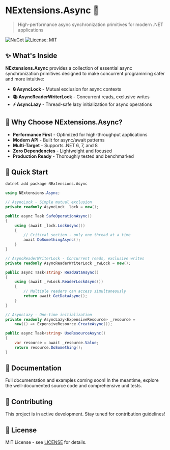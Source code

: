 # NExtensions.Async 🚀

> High-performance async synchronization primitives for modern .NET applications

[![NuGet](https://img.shields.io/nuget/v/NExtensions.Async.svg)](https://www.nuget.org/packages/NExtensions.Async)
[![License: MIT](https://img.shields.io/badge/License-MIT-yellow.svg)](https://opensource.org/licenses/MIT)

## ✨ What's Inside

**NExtensions.Async** provides a collection of essential async synchronization primitives designed to make concurrent programming safer and more intuitive:

- **🔒 AsyncLock** - Mutual exclusion for async contexts
- **📚 AsyncReaderWriterLock** - Concurrent reads, exclusive writes
- **⚡ AsyncLazy** - Thread-safe lazy initialization for async operations

## 🎯 Why Choose NExtensions.Async?

- **Performance First** - Optimized for high-throughput applications
- **Modern API** - Built for async/await patterns
- **Multi-Target** - Supports .NET 6, 7, and 8
- **Zero Dependencies** - Lightweight and focused
- **Production Ready** - Thoroughly tested and benchmarked

## 🚀 Quick Start

```bash
dotnet add package NExtensions.Async
```

```csharp
using NExtensions.Async;

// AsyncLock - Simple mutual exclusion
private readonly AsyncLock _lock = new();

public async Task SafeOperationAsync()
{
    using (await _lock.LockAsync())
    {
        // Critical section - only one thread at a time
        await DoSomethingAsync();
    }
}

// AsyncReaderWriterLock - Concurrent reads, exclusive writes
private readonly AsyncReaderWriterLock _rwLock = new();

public async Task<string> ReadDataAsync()
{
    using (await _rwLock.ReaderLockAsync())
    {
        // Multiple readers can access simultaneously
        return await GetDataAsync();
    }
}

// AsyncLazy - One-time initialization
private readonly AsyncLazy<ExpensiveResource> _resource =
    new(() => ExpensiveResource.CreateAsync());

public async Task<string> UseResourceAsync()
{
    var resource = await _resource.Value;
    return resource.DoSomething();
}
```

## 📖 Documentation

Full documentation and examples coming soon! In the meantime, explore the well-documented source code and comprehensive unit tests.

## 🤝 Contributing

This project is in active development. Stay tuned for contribution guidelines!

## 📄 License

MIT License - see [LICENSE](LICENSE) for details.
